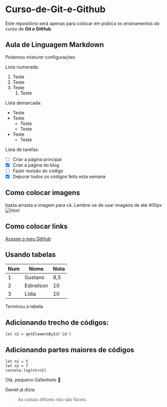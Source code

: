 # Curso-de-Git-e-Github
Este repositório será apenas para colocar em prática os ensinamentos do curso de **Git e GitHub**.

## Aula de Linguagem Markdown
Podemos _*misturar*_ configurações

Lista numerada:

1. Teste
2. Teste
3. Teste
   1. Teste

Lista demarcada:

* Teste
* Teste
   * Teste
   * Teste
* Teste
   * Teste

Lista de tarefas:

- [ ] Criar a página principal
- [x] Criar a página do blog
- [ ] Fazer revisão do código
- [x] Depurar todos os códigos feito esta semana

## Como colocar imagens
basta arrasta a imagem para cá.
Lembre-se de usar imagens de até 400px
![html](https://user-images.githubusercontent.com/100887425/160047027-c39eebd5-dee6-4bca-bce7-4b1304174155.png)

## Como colocar links

[Acesse o meu GitHub](https://github.com/EdinelsonBarros)

## Usando tabelas

Num | Nome | Nota
---|---|---
1|Gustavo| 8,5
2|Edinelson| 10
3|Lidia| 10

Terminou a tabela

## Adicionando trecho de códigos:
`let n1 = getElementById('id')`

Adicionando partes maiores de códigos
---
```
let n1 = 5
let n2 = 7
console.log(n1+n2)
```

Olá, pequeno Gafanhoto 🖖

Daniel já dizia:
>As coisas difíceis
>não são fáceis
